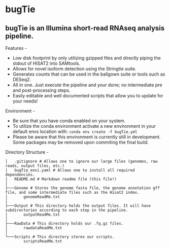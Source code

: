 # bugTie 
## bugTie is an Illumina short-read RNAseq analysis pipeline.

Features -
- Low disk footprint by only utilizing gzipped files and directly piping the stdout of HISAT2 into SAMtools.
- Allows for novel isoform detection using the Stringtie suite.
- Generates counts that can be used in the ballgown suite or tools such as DESeq2.
- All in one. Just execute the pipeline and your done; no intermediate pre and post-processing steps. 
- Easily editable and well documented scripts that allow you to update for your needs!

Environment - 
- Be sure that you have conda enabled on your system. 
- To utilize the conda environment activate a new environment in your default envs location with:
`conda env create -f bugTie.yml` 
- Please be aware that this environment is currently still in development. Some packages may be removed upon commiting the final build.

Directory Structure -
```
│   .gitignore # Allows one to ignore our large files (genomes, raw reads, output files, etc.)
│   bugTie_envi.yaml # Allows one to install all required dependencies.
│   README.md # Markdown readme file (this file!)
│   
├───Genome # Stores the genome fasta file, the genome annotation gff file, and some intermediate files such as the Hisat2 index.
│       genomeReadMe.txt
│
├───Output # This directory holds the output files. It will have subdirectories according to each step in the pipeline.
│       outputReadMe.txt
│
├───RawData # This directory holds our .fq.gz files.
│       rawdataReadMe.txt
│
└───Scripts # This directory stores our scripts.
        scriptsReadMe.txt
```